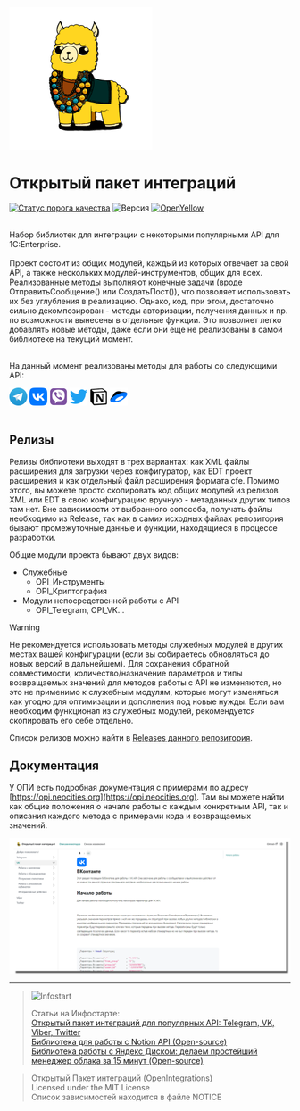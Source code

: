 <img src="https://github.com/Bayselonarrend/OpenIntegrations/raw/main/Media/logo.png?v1" style="height: 256px; width: 256px;">

# Открытый пакет интеграций
[![Статус порога качества](http://api.athenaeum.digital/Sonar/api/project_badges/measure?project=OpenIntegrations&metric=alert_status)](http://api.athenaeum.digital/Sonar/dashboard?id=OpenIntegrations)
![Версия](https://img.shields.io/badge/Версия_1С-8.3.9-yellow)
[![OpenYellow](https://img.shields.io/endpoint?url=https://openyellow.neocities.org/badges/2/736878759.json)](https://openyellow.notion.site/openyellow/24727888daa641af95514b46bee4d6f2?p=f78cea2066114067ab9069f06206219d&amp;pm=s)

<br>
Набор библиотек для интеграции с некоторыми популярными API для 1C:Enterprise. <br>


<br>
Проект состоит из общих модулей, каждый из которых отвечает за свой API, а также нескольких модулей-инструментов, общих для всех. Реализованные методы выполняют конечные задачи (вроде ОтправитьСообщение() или СоздатьПост()), что позволяет использовать их без углубления в реализацию. Однако, код, при этом, достаточно сильно декомпозирован - методы авторизации, получения данных и пр. по возможности вынесены в отдельные функции. Это позволяет легко добавлять новые методы, даже если они еще не реализованы в самой библиотеке на текущий момент. <br><br>

На данный момент реализованы методы для работы со следующими API:
<br>
  <div>
  <a href="https://opi.neocities.org/docs/Telegram/"><img src="https://github.com/Bayselonarrend/OpenIntegrations/raw/main/Media/Telegram.png" width="32"></a>
  <a href="https://opi.neocities.org/docs/VK/"><img src="https://github.com/Bayselonarrend/OpenIntegrations/raw/main/Media/VK.png" width="32"></a>
  <a href="https://opi.neocities.org/docs/Viber/"><img src="https://github.com/Bayselonarrend/OpenIntegrations/raw/main/Media/Viber.png" width="32"></a>
  <a href="https://opi.neocities.org/docs/Twitter/"><img src="https://github.com/Bayselonarrend/OpenIntegrations/raw/main/Media/Twitter.png" width="32"></a>
  <a href="https://opi.neocities.org/docs/Notion/"><img src="https://github.com/Bayselonarrend/OpenIntegrations/raw/main/Media/Notion.png" width="32"></a>
  <a href="https://opi.neocities.org/docs/Yandex_Disk/"><img src="https://github.com/Bayselonarrend/OpenIntegrations/raw/main/Media/YandexDisk.png" width="32"></a>
</div>
<br>

## Релизы ##

Релизы библиотеки выходят в трех вариантах: как XML файлы расширения для загрузки через конфигуратор, как EDT проект расширения и как отдельный файл расширения формата cfe. Помимо этого, вы можете просто скопировать код общих модулей из релизов XML или EDT в свою конфигурацию вручную - метаданных других типов там нет. Вне зависимости от выбранного сопособа, получать файлы необходимо из Release, так как в самих исходных файлах репозитория бывают промежуточные данные и функции, находящиеся в процессе разработки.

Общие модули проекта бывают двух видов: 

- Служебные 
	- OPI_Инструменты
	- OPI_Криптография
- Модули непосредственной работы с API
	- OPI_Telegram, OPI_VK...
	
>[!WARNING]
>Не рекомендуется использовать методы служебных модулей в других местах вашей конфигурации (если вы собираетесь обновляться до новых версий в дальнейшем). Для сохранения обратной совместимости, количество/назначение параметров и типы возвращаемых значений для методов работы с API не изменяются, но это не применимо к служебным модулям, которые могут изменяться как угодно для оптимизации и дополнения под новые нужды. Если вам необходим функционал из служебных модулей, рекомендуется скопировать его себе отдельно.

Список релизов можно найти в [Releases данного репозитория](https://github.com/Bayselonarrend/OpenIntegrations/releases).  

## Документация ##

У ОПИ есть подробная документация с примерами по адресу [https://opi.neocities.org](https://opi.neocities.org). Там вы можете найти как общие положения о начале работы с каждым конкретным API, так и описания каждого метода с примерами кода и возвращаемых значений.

![Docs](https://github.com/Bayselonarrend/OpenIntegrations/raw/main/Media/docs.png)

___


>![Infostart](https://github.com/Bayselonarrend/TelegramEnterprise/raw/main/infostart.svg)
>
>Статьи на Инфостарте:<br>
>[Открытый пакет интеграций для популярных API: Telegram, VK, Viber, Twitter](https://infostart.ru/1c/articles/2016164/)<br>
>[Библиотека для работы с Notion API (Open-source)](https://infostart.ru/1c/articles/2022254/)<br>
>[Библиотека работы с Яндекс Диском: делаем простейший менеджер облака за 15 минут (Open-source)](https://infostart.ru/1c/articles/2038960/)<br>


>Открытый Пакет интеграций (OpenIntegrations)<br>
>Licensed under the MIT License<br>
>Список зависимостей находится в файле NOTICE<br>





